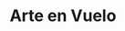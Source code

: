 ---
layout: proyectos
title: Arte en Vuelo
nameurl: arteenvuelo
description: Es un proyecto que concibe a la educación artística como unos de los principales motores para el desarrollo humano y la integración social. Así, mediante este proyecto se realizan durante 5 meses talleres artísticos en barrios de la periferia, buscando a través del arte desarrollar competencias e inteligencias del destinatario, generar una formación en valores, y promover la integración social. Vivimos en una sociedad en la que existe una notable desigualdad de oportunidades, en que encontramos sectores sociales excluidos, marginados, oprimidos, donde la crudeza de la realidad social se manifiesta imposibilitándoles el desarrollo como personas. De allí la necesidad de un proyecto educativo que genere desarrollo e inclusión, y vemos en el arte la mejor manera de lograrlo. ¿Por qué “Arte en Vuelo”? Porque percibimos al arte como una posibilidad de autodescubrimiento personal y una de las mejores formas de interactuar y sensibilizarnos con el mundo, dándonos un sinfín de posibilidades de expresarnos y desarrollarnos. De tal forma, la educación artística se convierte en una actividad vital para el desarrollo integral de la persona, ya que despierta y explota sus facultades y enriquece, como actividad cultural, a la sociedad en su conjunto. Tal así que el Arte nos permite explotar nuestras capacidades, desarrollar nuestras inteligencias, desconocer nuestros límites, derribar nuestros horizontes... nos permite volar.
photospastevents: 
sedes:
  - buenosaires
  - mendoza
  - rosario
  - salta
  - sanjuan
  - chaco
objectives: 
target: 
linkinscription: 
faq:
  - pregunta: "¿Pregunta?"
    respuesta: "Respuesta"
  - pregunta: "¿Pregunta?"
    respuesta: "Respuesta"
---